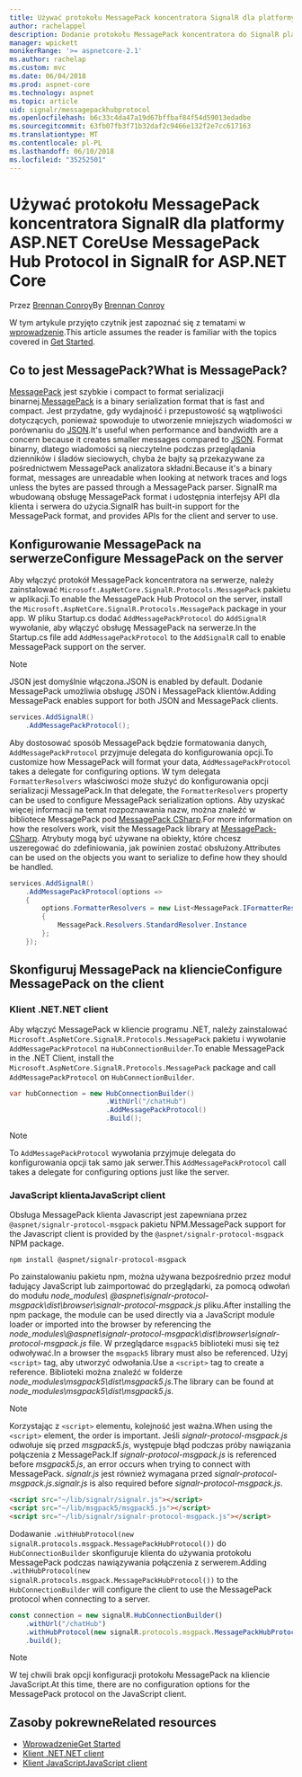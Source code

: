 ```yaml
---
title: Używać protokołu MessagePack koncentratora SignalR dla platformy ASP.NET Core
author: rachelappel
description: Dodanie protokołu MessagePack koncentratora do SignalR platformy ASP.NET Core.
manager: wpickett
monikerRange: '>= aspnetcore-2.1'
ms.author: rachelap
ms.custom: mvc
ms.date: 06/04/2018
ms.prod: aspnet-core
ms.technology: aspnet
ms.topic: article
uid: signalr/messagepackhubprotocol
ms.openlocfilehash: b6c33c4da47a19d67bffbaf84f54d59013edadbe
ms.sourcegitcommit: 63fb07fb3f71b32daf2c9466e132f2e7cc617163
ms.translationtype: MT
ms.contentlocale: pl-PL
ms.lasthandoff: 06/10/2018
ms.locfileid: "35252501"
---
```

# <a name="use-messagepack-hub-protocol-in-signalr-for-aspnet-core"></a><span data-ttu-id="da832-103">Używać protokołu MessagePack koncentratora SignalR dla platformy ASP.NET Core</span><span class="sxs-lookup"><span data-stu-id="da832-103">Use MessagePack Hub Protocol in SignalR for ASP.NET Core</span></span>

<span data-ttu-id="da832-104">Przez [Brennan Conroy](https://github.com/BrennanConroy)</span><span class="sxs-lookup"><span data-stu-id="da832-104">By [Brennan Conroy](https://github.com/BrennanConroy)</span></span>

<span data-ttu-id="da832-105">W tym artykule przyjęto czytnik jest zapoznać się z tematami w [wprowadzenie](xref:signalr/get-started).</span><span class="sxs-lookup"><span data-stu-id="da832-105">This article assumes the reader is familiar with the topics covered in [Get Started](xref:signalr/get-started).</span></span>

## <a name="what-is-messagepack"></a><span data-ttu-id="da832-106">Co to jest MessagePack?</span><span class="sxs-lookup"><span data-stu-id="da832-106">What is MessagePack?</span></span>

<span data-ttu-id="da832-107">[MessagePack](https://msgpack.org/index.html) jest szybkie i compact to format serializacji binarnej.</span><span class="sxs-lookup"><span data-stu-id="da832-107">[MessagePack](https://msgpack.org/index.html) is a binary serialization format that is fast and compact.</span></span> <span data-ttu-id="da832-108">Jest przydatne, gdy wydajność i przepustowość są wątpliwości dotyczących, ponieważ spowoduje to utworzenie mniejszych wiadomości w porównaniu do [JSON](https://www.json.org/).</span><span class="sxs-lookup"><span data-stu-id="da832-108">It's useful when performance and bandwidth are a concern because it creates smaller messages compared to [JSON](https://www.json.org/).</span></span> <span data-ttu-id="da832-109">Format binarny, dlatego wiadomości są nieczytelne podczas przeglądania dzienników i śladów sieciowych, chyba że bajty są przekazywane za pośrednictwem MessagePack analizatora składni.</span><span class="sxs-lookup"><span data-stu-id="da832-109">Because it's a binary format, messages are unreadable when looking at network traces and logs unless the bytes are passed through a MessagePack parser.</span></span> <span data-ttu-id="da832-110">SignalR ma wbudowaną obsługę MessagePack format i udostępnia interfejsy API dla klienta i serwera do użycia.</span><span class="sxs-lookup"><span data-stu-id="da832-110">SignalR has built-in support for the MessagePack format, and provides APIs for the client and server to use.</span></span>

## <a name="configure-messagepack-on-the-server"></a><span data-ttu-id="da832-111">Konfigurowanie MessagePack na serwerze</span><span class="sxs-lookup"><span data-stu-id="da832-111">Configure MessagePack on the server</span></span>

<span data-ttu-id="da832-112">Aby włączyć protokół MessagePack koncentratora na serwerze, należy zainstalować `Microsoft.AspNetCore.SignalR.Protocols.MessagePack` pakietu w aplikacji.</span><span class="sxs-lookup"><span data-stu-id="da832-112">To enable the MessagePack Hub Protocol on the server, install the `Microsoft.AspNetCore.SignalR.Protocols.MessagePack` package in your app.</span></span> <span data-ttu-id="da832-113">W pliku Startup.cs dodać `AddMessagePackProtocol` do `AddSignalR` wywołanie, aby włączyć obsługę MessagePack na serwerze.</span><span class="sxs-lookup"><span data-stu-id="da832-113">In the Startup.cs file add `AddMessagePackProtocol` to the `AddSignalR` call to enable MessagePack support on the server.</span></span>

> [!NOTE]
> <span data-ttu-id="da832-114">JSON jest domyślnie włączona.</span><span class="sxs-lookup"><span data-stu-id="da832-114">JSON is enabled by default.</span></span> <span data-ttu-id="da832-115">Dodanie MessagePack umożliwia obsługę JSON i MessagePack klientów.</span><span class="sxs-lookup"><span data-stu-id="da832-115">Adding MessagePack enables support for both JSON and MessagePack clients.</span></span>

```csharp
services.AddSignalR()
    .AddMessagePackProtocol();
```

<span data-ttu-id="da832-116">Aby dostosować sposób MessagePack będzie formatowania danych, `AddMessagePackProtocol` przyjmuje delegata do konfigurowania opcji.</span><span class="sxs-lookup"><span data-stu-id="da832-116">To customize how MessagePack will format your data, `AddMessagePackProtocol` takes a delegate for configuring options.</span></span> <span data-ttu-id="da832-117">W tym delegata `FormatterResolvers` właściwości może służyć do konfigurowania opcji serializacji MessagePack.</span><span class="sxs-lookup"><span data-stu-id="da832-117">In that delegate, the `FormatterResolvers` property can be used to configure MessagePack serialization options.</span></span> <span data-ttu-id="da832-118">Aby uzyskać więcej informacji na temat rozpoznawania nazw, można znaleźć w bibliotece MessagePack pod [MessagePack CSharp](https://github.com/neuecc/MessagePack-CSharp).</span><span class="sxs-lookup"><span data-stu-id="da832-118">For more information on how the resolvers work, visit the MessagePack library at [MessagePack-CSharp](https://github.com/neuecc/MessagePack-CSharp).</span></span> <span data-ttu-id="da832-119">Atrybuty mogą być używane na obiekty, które chcesz uszeregować do zdefiniowania, jak powinien zostać obsłużony.</span><span class="sxs-lookup"><span data-stu-id="da832-119">Attributes can be used on the objects you want to serialize to define how they should be handled.</span></span>

```csharp
services.AddSignalR()
    .AddMessagePackProtocol(options =>
    {
        options.FormatterResolvers = new List<MessagePack.IFormatterResolver>()
        {
            MessagePack.Resolvers.StandardResolver.Instance
        };
    });
```

## <a name="configure-messagepack-on-the-client"></a><span data-ttu-id="da832-120">Skonfiguruj MessagePack na kliencie</span><span class="sxs-lookup"><span data-stu-id="da832-120">Configure MessagePack on the client</span></span>

### <a name="net-client"></a><span data-ttu-id="da832-121">Klient .NET</span><span class="sxs-lookup"><span data-stu-id="da832-121">.NET client</span></span>

<span data-ttu-id="da832-122">Aby włączyć MessagePack w kliencie programu .NET, należy zainstalować `Microsoft.AspNetCore.SignalR.Protocols.MessagePack` pakietu i wywołanie `AddMessagePackProtocol` na `HubConnectionBuilder`.</span><span class="sxs-lookup"><span data-stu-id="da832-122">To enable MessagePack in the .NET Client, install the `Microsoft.AspNetCore.SignalR.Protocols.MessagePack` package and call `AddMessagePackProtocol` on `HubConnectionBuilder`.</span></span>

```csharp
var hubConnection = new HubConnectionBuilder()
                        .WithUrl("/chatHub")
                        .AddMessagePackProtocol()
                        .Build();
```

> [!NOTE]
> <span data-ttu-id="da832-123">To `AddMessagePackProtocol` wywołania przyjmuje delegata do konfigurowania opcji tak samo jak serwer.</span><span class="sxs-lookup"><span data-stu-id="da832-123">This `AddMessagePackProtocol` call takes a delegate for configuring options just like the server.</span></span>

### <a name="javascript-client"></a><span data-ttu-id="da832-124">JavaScript klienta</span><span class="sxs-lookup"><span data-stu-id="da832-124">JavaScript client</span></span>

<span data-ttu-id="da832-125">Obsługa MessagePack klienta Javascript jest zapewniana przez `@aspnet/signalr-protocol-msgpack` pakietu NPM.</span><span class="sxs-lookup"><span data-stu-id="da832-125">MessagePack support for the Javascript client is provided by the `@aspnet/signalr-protocol-msgpack` NPM package.</span></span>

```console
npm install @aspnet/signalr-protocol-msgpack
```

<span data-ttu-id="da832-126">Po zainstalowaniu pakietu npm, można używana bezpośrednio przez moduł ładujący JavaScript lub zaimportować do przeglądarki, za pomocą odwołań do modułu *node_modules\\ @aspnet\signalr-protocol-msgpack\dist\browser\signalr-protocol-msgpack.js*  pliku.</span><span class="sxs-lookup"><span data-stu-id="da832-126">After installing the npm package, the module can be used directly via a JavaScript module loader or imported into the browser by referencing the *node_modules\\@aspnet\signalr-protocol-msgpack\dist\browser\signalr-protocol-msgpack.js* file.</span></span> <span data-ttu-id="da832-127">W przeglądarce `msgpack5` biblioteki musi się też odwoływać.</span><span class="sxs-lookup"><span data-stu-id="da832-127">In a browser the `msgpack5` library must also be referenced.</span></span> <span data-ttu-id="da832-128">Użyj `<script>` tag, aby utworzyć odwołania.</span><span class="sxs-lookup"><span data-stu-id="da832-128">Use a `<script>` tag to create a reference.</span></span> <span data-ttu-id="da832-129">Biblioteki można znaleźć w folderze *node_modules\msgpack5\dist\msgpack5.js*.</span><span class="sxs-lookup"><span data-stu-id="da832-129">The library can be found at *node_modules\msgpack5\dist\msgpack5.js*.</span></span>

> [!NOTE]
> <span data-ttu-id="da832-130">Korzystając z `<script>` elementu, kolejność jest ważna.</span><span class="sxs-lookup"><span data-stu-id="da832-130">When using the `<script>` element, the order is important.</span></span> <span data-ttu-id="da832-131">Jeśli *signalr-protocol-msgpack.js* odwołuje się przed *msgpack5.js*, występuje błąd podczas próby nawiązania połączenia z MessagePack.</span><span class="sxs-lookup"><span data-stu-id="da832-131">If *signalr-protocol-msgpack.js* is referenced before *msgpack5.js*, an error occurs when trying to connect with MessagePack.</span></span> <span data-ttu-id="da832-132">*signalr.js* jest również wymagana przed *signalr-protocol-msgpack.js*.</span><span class="sxs-lookup"><span data-stu-id="da832-132">*signalr.js* is also required before *signalr-protocol-msgpack.js*.</span></span>

```html
<script src="~/lib/signalr/signalr.js"></script>
<script src="~/lib/msgpack5/msgpack5.js"></script>
<script src="~/lib/signalr/signalr-protocol-msgpack.js"></script>
```

<span data-ttu-id="da832-133">Dodawanie `.withHubProtocol(new signalR.protocols.msgpack.MessagePackHubProtocol())` do `HubConnectionBuilder` skonfiguruje klienta do używania protokołu MessagePack podczas nawiązywania połączenia z serwerem.</span><span class="sxs-lookup"><span data-stu-id="da832-133">Adding `.withHubProtocol(new signalR.protocols.msgpack.MessagePackHubProtocol())` to the `HubConnectionBuilder` will configure the client to use the MessagePack protocol when connecting to a server.</span></span>

```javascript
const connection = new signalR.HubConnectionBuilder()
    .withUrl("/chatHub")
    .withHubProtocol(new signalR.protocols.msgpack.MessagePackHubProtocol())
    .build();
```

> [!NOTE]
> <span data-ttu-id="da832-134">W tej chwili brak opcji konfiguracji protokołu MessagePack na kliencie JavaScript.</span><span class="sxs-lookup"><span data-stu-id="da832-134">At this time, there are no configuration options for the MessagePack protocol on the JavaScript client.</span></span>

## <a name="related-resources"></a><span data-ttu-id="da832-135">Zasoby pokrewne</span><span class="sxs-lookup"><span data-stu-id="da832-135">Related resources</span></span>

* [<span data-ttu-id="da832-136">Wprowadzenie</span><span class="sxs-lookup"><span data-stu-id="da832-136">Get Started</span></span>](xref:signalr/get-started)
* [<span data-ttu-id="da832-137">Klient .NET</span><span class="sxs-lookup"><span data-stu-id="da832-137">.NET client</span></span>](xref:signalr/dotnet-client)
* [<span data-ttu-id="da832-138">Klient JavaScript</span><span class="sxs-lookup"><span data-stu-id="da832-138">JavaScript client</span></span>](xref:signalr/javascript-client)
